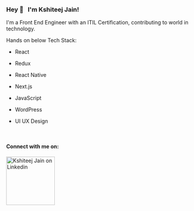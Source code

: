 ### Hey 👋 &nbsp; I'm Kshiteej Jain! 

I'm a Front End Engineer with an ITIL Certification, contributing to world in technology.

Hands on below Tech Stack:

 - React

 - Redux
 
 - React Native

 - Next.js

 - JavaScript

 - WordPress

 - UI UX Design
<br />

#### Connect with me on:

[<img alt="Kshiteej Jain on Linkedin" width="130" src="https://user-images.githubusercontent.com/10721667/213983686-6f6b2612-41b7-4c48-a4be-d62c44302412.svg" />](https://www.linkedin.com/in/kshiteejjain/)
